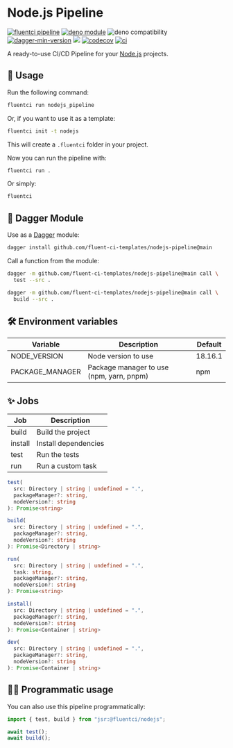 # Node.js Pipeline

[![fluentci pipeline](https://shield.fluentci.io/x/nodejs_pipeline)](https://pkg.fluentci.io/nodejs_pipeline)
[![deno module](https://shield.deno.dev/x/nodejs_pipeline)](https://deno.land/x/nodejs_pipeline)
![deno compatibility](https://shield.deno.dev/deno/^1.41)
[![dagger-min-version](https://shield.fluentci.io/dagger/v0.11.7)](https://dagger.io)
[![](https://jsr.io/badges/@fluentci/nodejs)](https://jsr.io/@fluentci/nodejs)
[![codecov](https://img.shields.io/codecov/c/gh/fluent-ci-templates/nodejs-pipeline)](https://codecov.io/gh/fluent-ci-templates/nodejs-pipeline)
[![ci](https://github.com/fluent-ci-templates/nodejs-pipeline/actions/workflows/ci.yml/badge.svg)](https://github.com/fluent-ci-templates/nodejs-pipeline/actions/workflows/ci.yml)

A ready-to-use CI/CD Pipeline for your [Node.js](https://nodejs.org/en) projects.

## 🚀 Usage

Run the following command:

```bash
fluentci run nodejs_pipeline
```

Or, if you want to use it as a template:

```bash
fluentci init -t nodejs
```

This will create a `.fluentci` folder in your project.

Now you can run the pipeline with:

```bash
fluentci run .
```

Or simply:

```bash
fluentci
```

## 🧩 Dagger Module

Use as a [Dagger](https://dagger.io) module:

```bash
dagger install github.com/fluent-ci-templates/nodejs-pipeline@main
```

Call a function from the module:

```bash
dagger -m github.com/fluent-ci-templates/nodejs-pipeline@main call \
  test --src .

dagger -m github.com/fluent-ci-templates/nodejs-pipeline@main call \
  build --src .
```

## 🛠️ Environment variables

| Variable          | Description                                | Default    |
| ----------------- | ------------------------------------------ | ---------- |
| NODE_VERSION      | Node version to use                        |  18.16.1   |
| PACKAGE_MANAGER   | Package manager to use (npm, yarn, pnpm)   |  npm       |

## ✨ Jobs

| Job     | Description          |
| ------- | -------------------- |
| build   | Build the project    |
| install | Install dependencies |
| test    | Run the tests        |
| run     | Run a custom task    |

```typescript
test(
  src: Directory | string | undefined = ".",
  packageManager?: string,
  nodeVersion?: string
): Promise<string>

build(
  src: Directory | string | undefined = ".",
  packageManager?: string,
  nodeVersion?: string
): Promise<Directory | string>

run(
  src: Directory | string | undefined = ".",
  task: string,
  packageManager?: string,
  nodeVersion?: string
): Promise<string>

install(
  src: Directory | string | undefined = ".",
  packageManager?: string,
  nodeVersion?: string
): Promise<Container | string>

dev(
  src: Directory | string | undefined = ".",
  packageManager?: string,
  nodeVersion?: string
): Promise<Container | string>
```

## 👨‍💻 Programmatic usage

You can also use this pipeline programmatically:

```ts
import { test, build } from "jsr:@fluentci/nodejs";

await test();
await build();
```
